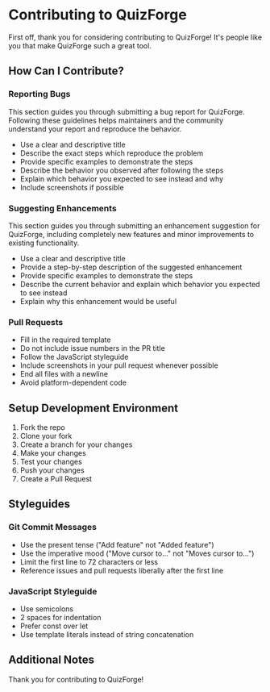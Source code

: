 # Contributing to QuizForge

First off, thank you for considering contributing to QuizForge! It's people like you that make QuizForge such a great tool.

## How Can I Contribute?

### Reporting Bugs

This section guides you through submitting a bug report for QuizForge. Following these guidelines helps maintainers and the community understand your report and reproduce the behavior.

* Use a clear and descriptive title
* Describe the exact steps which reproduce the problem
* Provide specific examples to demonstrate the steps
* Describe the behavior you observed after following the steps
* Explain which behavior you expected to see instead and why
* Include screenshots if possible

### Suggesting Enhancements

This section guides you through submitting an enhancement suggestion for QuizForge, including completely new features and minor improvements to existing functionality.

* Use a clear and descriptive title
* Provide a step-by-step description of the suggested enhancement
* Provide specific examples to demonstrate the steps
* Describe the current behavior and explain which behavior you expected to see instead
* Explain why this enhancement would be useful

### Pull Requests

* Fill in the required template
* Do not include issue numbers in the PR title
* Follow the JavaScript styleguide
* Include screenshots in your pull request whenever possible
* End all files with a newline
* Avoid platform-dependent code

## Setup Development Environment

1. Fork the repo
2. Clone your fork
3. Create a branch for your changes
4. Make your changes
5. Test your changes
6. Push your changes
7. Create a Pull Request

## Styleguides

### Git Commit Messages

* Use the present tense ("Add feature" not "Added feature")
* Use the imperative mood ("Move cursor to..." not "Moves cursor to...")
* Limit the first line to 72 characters or less
* Reference issues and pull requests liberally after the first line

### JavaScript Styleguide

* Use semicolons
* 2 spaces for indentation
* Prefer const over let
* Use template literals instead of string concatenation

## Additional Notes

Thank you for contributing to QuizForge!